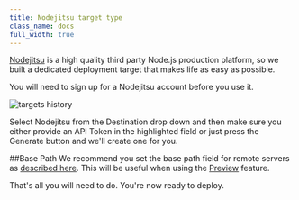 ```yaml
---
title: Nodejitsu target type
class_name: docs
full_width: true
---
```


[Nodejitsu](https://www.nodejitsu.com/) is a high quality third party Node.js production platform, so we built a dedicated deployment target that makes life as easy as possible.

You will need to sign up for a Nodejitsu account before you use it.

![targets history](/img/docs/deploy-nj.png)

Select Nodejitsu from the Destination drop down and then make sure you either provide an API Token in the highlighted field or just press the Generate button and we'll create one for you.

##Base Path
We recommend you set the base path field for remote servers as [described here](/docs/deployment/basepath). This will be useful when using the [Preview](/docs/ide/inline-preview) feature.

That's all you will need to do. You're now ready to deploy.


